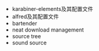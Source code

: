 - karabiner-elements及其配置文件
- alfred及其配置文件
- bartender
- neat download management 
- source tree
- sound source 
